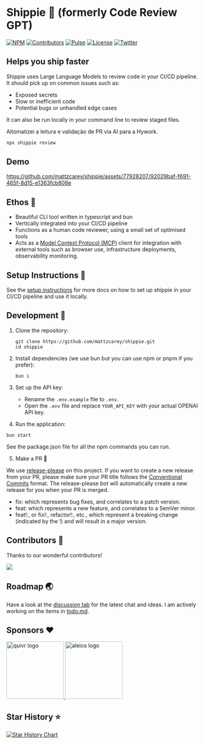 # Shippie 🚢 (formerly Code Review GPT)

[![NPM][npm_badge]][npm]
[![Contributors][contributors_badge]][contributors]
[![Pulse][pulse_badge]][pulse]
[![License][license_badge]][license]
[![Twitter][twitter_badge]][twitter]

## Helps you ship faster

Shippie uses Large Language Models to review code in your CI/CD pipeline. It should pick up on common issues such as:

- Exposed secrets
- Slow or inefficient code
- Potential bugs or unhandled edge cases

It can also be run locally in your command line to review staged files.

Altomatizei a leitura e validação de PR via AI para a Hywork. 

```bash
npx shippie review
```

## Demo

https://github.com/mattzcarey/shippie/assets/77928207/92029baf-f691-465f-8d15-e1363fcb808e

## Ethos 💭

- Beautiful CLI tool written in typescript and bun
- Vertically integrated into your CI/CD pipeline
- Functions as a human code reviewer, using a small set of optimised tools
- Acts as a [Model Context Protocol (MCP)](https://modelcontextprotocol.io/) client for integration with external tools such as browser use, infrastructure deployments, observability monitoring.

## Setup Instructions 💫

See the [setup instructions](docs/setup.md) for more docs on how to set up shippie in your CI/CD pipeline and use it locally.

## Development 🔧

1. Clone the repository:

   ```shell
   git clone https://github.com/mattzcarey/shippie.git
   cd shippie
   ```

2. Install dependencies (we use bun but you can use npm or pnpm if you prefer):

   ```shell
   bun i
   ```

3. Set up the API key:
   - Rename the `.env.example` file to `.env`.
   - Open the `.env` file and replace `YOUR_API_KEY` with your actual OPENAI API key.

4. Run the application:

```shell
bun start
```

See the package.json file for all the npm commands you can run.

5. Make a PR 🎉

We use [release-please](https://github.com/googleapis/release-please) on this project. If you want to create a new release from your PR, please make sure your PR title follows the [Conventional Commits](https://www.conventionalcommits.org/en/v1.0.0/) format. The release-please bot will automatically create a new release for you when your PR is merged.

- fix: which represents bug fixes, and correlates to a patch version.
- feat: which represents a new feature, and correlates to a SemVer minor.
- feat!:, or fix!:, refactor!:, etc., which represent a breaking change (indicated by the !) and will result in a major version.

## Contributors 🙏

Thanks to our wonderful contributors!

<a href="https://github.com/mattzcarey/shippie/graphs/contributors">
  <img src="https://contrib.rocks/image?repo=mattzcarey/shippie" />
</a>

## Roadmap 🌏

Have a look at the [discussion tab](https://github.com/mattzcarey/shippie/discussions) for the latest chat and ideas. I am actively working on the items in [todo.md](todo.md).

## Sponsors ❤️

<a href="https://www.quivr.app/">
    <img src="https://github.com/mattzcarey/shippie/assets/77928207/30361248-3159-4535-8efb-b114989ae886" alt="quivr logo" width="150" height="150">
</a>

<a href="https://www.aleios.com/">
    <img src="https://github.com/mattzcarey/shippie/assets/77928207/a47c2460-b866-433f-a4c9-efb5737d4fed" alt="aleios logo" width="150" height="150">
</a>

## Star History ⭐️

[![Star History Chart](https://api.star-history.com/svg?repos=mattzcarey/shippie&type=Date)](https://star-history.com/#mattzcarey/shippie&Date)

<!-- Badges -->

[npm]: https://www.npmjs.com/package/shippie
[npm_badge]: https://img.shields.io/npm/dm/shippie.svg
[license]: https://opensource.org/licenses/MIT
[license_badge]: https://img.shields.io/github/license/mattzcarey/shippie.svg?color=blue&style=flat-square&ghcache=unused
[contributors]: https://github.com/mattzcarey/shippie/graphs/contributors
[contributors_badge]: https://img.shields.io/github/contributors/mattzcarey/shippie
[pulse]: https://github.com/mattzcarey/shippie/pulse
[pulse_badge]: https://img.shields.io/github/commit-activity/m/mattzcarey/shippie
[twitter]: https://twitter.com/intent/follow?screen_name=mattzcarey
[twitter_badge]: https://img.shields.io/twitter/follow/mattzcarey?style=social&logo=twitter
